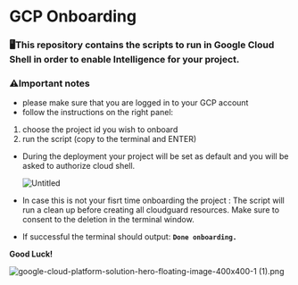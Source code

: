 # GCP Onboarding

### 🖥️This repository contains the scripts to run in Google Cloud Shell in order to enable Intelligence for your project.

### ⚠️Important notes

- please make sure that you are logged in to your GCP account
- follow the instructions on the right panel:
1. choose the project id you wish to onboard
2. run the script (copy to the terminal and ENTER)
- During the deployment your project will be set as default and you will be asked to authorize cloud shell.
    
    ![Untitled](GCP%20Onboarding%20939b1b9e440a4a52b04c1e52012ef130/Untitled.png)
    
- In case this is not your fisrt time onboarding the project :
The script will run a clean up before creating all cloudguard resources.
Make sure to consent to the deletion in the terminal window.
- If successful the terminal should output:
  **`Done onboarding.`**

**Good Luck!** 

![google-cloud-platform-solution-hero-floating-image-400x400-1 (1).png](GCP%20Onboarding%20939b1b9e440a4a52b04c1e52012ef130/google-cloud-platform-solution-hero-floating-image-400x400-1_(1).png)